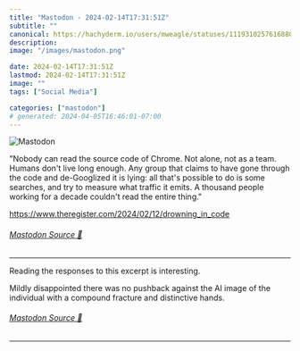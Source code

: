 ```yaml
---
title: "Mastodon - 2024-02-14T17:31:51Z"
subtitle: ""
canonical: https://hachyderm.io/users/mweagle/statuses/111931025761688037
description:
image: "/images/mastodon.png"

date: 2024-02-14T17:31:51Z
lastmod: 2024-02-14T17:31:51Z
image: ""
tags: ["Social Media"]

categories: ["mastodon"]
# generated: 2024-04-05T16:46:01-07:00
---
```

![Mastodon](/images/mastodon.png)

<p>&quot;Nobody can read the source code of Chrome. Not alone, not as a team. Humans don&#39;t live long enough. Any group that claims to have gone through the code and de-Googlized it is lying: all that&#39;s possible to do is some searches, and try to measure what traffic it emits. A thousand people working for a decade couldn&#39;t read the entire thing.&quot;</p><p><a href="https://www.theregister.com/2024/02/12/drowning_in_code" target="_blank" rel="nofollow noopener noreferrer" translate="no"><span class="invisible">https://www.</span><span class="ellipsis">theregister.com/2024/02/12/dro</span><span class="invisible">wning_in_code</span></a></p>


###### [Mastodon Source 🐘](https://hachyderm.io/@mweagle/111931025761688037)

___

<p>Reading the responses to this excerpt is interesting. </p><p>Mildly disappointed  there was no pushback against the AI image of the individual with a compound fracture and distinctive hands.</p>


###### [Mastodon Source 🐘](https://hachyderm.io/@mweagle/111934184437958228)

___
